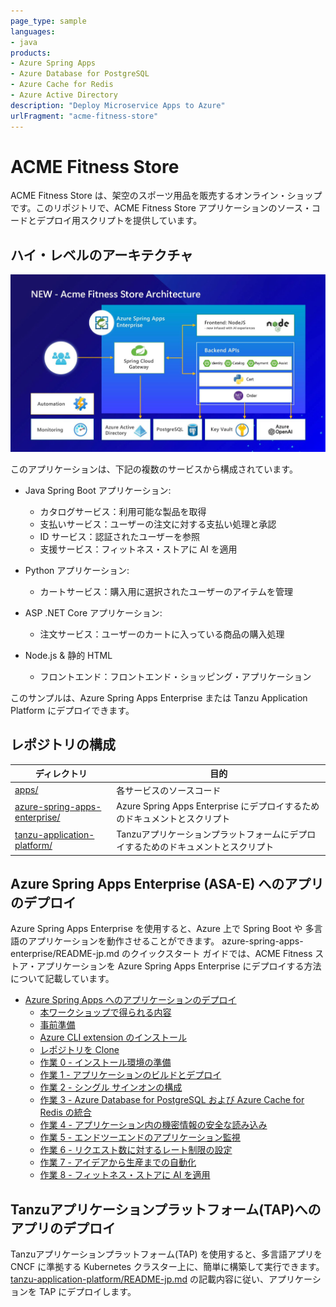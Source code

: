 ```yaml
---
page_type: sample
languages:
- java
products:
- Azure Spring Apps
- Azure Database for PostgreSQL
- Azure Cache for Redis
- Azure Active Directory
description: "Deploy Microservice Apps to Azure"
urlFragment: "acme-fitness-store"
---
```

# ACME Fitness Store

ACME Fitness Store は、架空のスポーツ用品を販売するオンライン・ショップです。このリポジトリで、ACME Fitness Store アプリケーションのソース・コードとデプロイ用スクリプトを提供しています。

## ハイ・レベルのアーキテクチャ
![An image showing the services involved in the ACME Fitness Store. It depicts the applications and their dependencies](./azure-spring-apps-enterprise/media/acme-fitness-store-architecture.jpg)

このアプリケーションは、下記の複数のサービスから構成されています。

* Java Spring Boot アプリケーション:
  * カタログサービス：利用可能な製品を取得
  * 支払いサービス：ユーザーの注文に対する支払い処理と承認
  * ID サービス：認証されたユーザーを参照
  * 支援サービス：フィットネス・ストアに AI を適用

* Python アプリケーション:
  * カートサービス：購入用に選択されたユーザーのアイテムを管理

* ASP .NET Core アプリケーション:
  * 注文サービス：ユーザーのカートに入っている商品の購入処理

* Node.js & 静的 HTML
  * フロントエンド：フロントエンド・ショッピング・アプリケーション

このサンプルは、Azure Spring Apps Enterprise または Tanzu Application Platform にデプロイできます。

## レポジトリの構成

| ディレクトリ                                                        | 目的 |
| ---------------------------------------------------------------- | ------------- |
| [apps/](./apps)                                                   | 各サービスのソースコード  |
| [azure-spring-apps-enterprise/](./azure-spring-apps-enterprise)   | Azure Spring Apps Enterprise にデプロイするためのドキュメントとスクリプト |
| [tanzu-application-platform/](./tanzu-application-platform)       | Tanzuアプリケーションプラットフォームにデプロイするためのドキュメントとスクリプト |

## Azure Spring Apps Enterprise (ASA-E) へのアプリのデプロイ

Azure Spring Apps Enterprise を使用すると、Azure 上で Spring Boot や 多言語のアプリケーションを動作させることができます。
azure-spring-apps-enterprise/README-jp.md のクイックスタート ガイドでは、ACME Fitness ストア・アプリケーションを Azure Spring Apps Enterprise にデプロイする方法について記載しています。

* [Azure Spring Apps へのアプリケーションのデプロイ](./azure-spring-apps-enterprise/README-jp.md#deploy-spring-boot-apps-to-azure)
  * [本ワークショップで得られる内容](./azure-spring-apps-enterprise/README-jp.md#what-will-you-experience)
  * [事前準備](./azure-spring-apps-enterprise/README-jp.md#what-you-will-need)
  * [Azure CLI extension のインストール](./azure-spring-apps-enterprise/README-jp.md#install-the-azure-cli-extension)
  * [レポジトリを Clone](./azure-spring-apps-enterprise/README-jp.md#clone-the-repo)
  * [作業 0 - インストール環境の準備](./azure-spring-apps-enterprise/README-jp.md#unit-0---prepare-environment)  
  * [作業 1 - アプリケーションのビルドとデプロイ](./azure-spring-apps-enterprise/README-jp.md#unit-1---deploy-and-build-applications)
  * [作業 2 - シングル サインオンの構成](./azure-spring-apps-enterprise/README-jp.md#unit-2---configure-single-sign-on)
  * [作業 3 - Azure Database for PostgreSQL および Azure Cache for Redis の統合](./azure-spring-apps-enterprise/README-jp.md#unit-3---integrate-with-azure-database-for-postgresql-and-azure-cache-for-redis)
  * [作業 4 - アプリケーション内の機密情報の安全な読み込み](./azure-spring-apps-enterprise/README-jp.md#unit-4---securely-load-application-secrets)
  * [作業 5 - エンドツーエンドのアプリケーション監視](./azure-spring-apps-enterprise/README-jp.md#unit-5---monitor-end-to-end)
  * [作業 6 - リクエスト数に対するレート制限の設定](./azure-spring-apps-enterprise/README-jp.md#unit-6---set-request-rate-limits)
  * [作業 7 - アイデアから生産までの自動化](./azure-spring-apps-enterprise/README-jp.md#unit-7---automate-from-idea-to-production)
  * [作業 8 - フィットネス・ストアに AI を適用](./azure-spring-apps-enterprise/README-jp.md#unit-8---infuse-ai-into-fitness-store)

## Tanzuアプリケーションプラットフォーム(TAP)へのアプリのデプロイ

Tanzuアプリケーションプラットフォーム(TAP) を使用すると、多言語アプリを CNCF に準拠する Kubernetes クラスター上に、簡単に構築して実行できます。
[tanzu-application-platform/README-jp.md](./tanzu-application-platform/README-jp.md) の記載内容に従い、アプリケーションを TAP にデプロイします。
